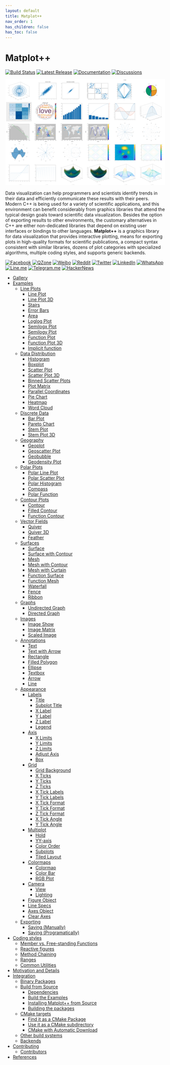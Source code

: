 ```yaml
---
layout: default
title: Matplot++
nav_order: 1
has_children: false
has_toc: false
---
```

# Matplot++

[![Build Status](https://img.shields.io/github/workflow/status/alandefreitas/matplotplusplus/Matplotplusplus?event=push&label=Build&logo=Github-Actions)](https://github.com/alandefreitas/matplotplusplus/actions?query=workflow%3AMatplotplusplus+event%3Apush)
[![Latest Release](https://img.shields.io/github/release/alandefreitas/matplotplusplus.svg?label=Download)](https://GitHub.com/alandefreitas/matplotplusplus/releases/)
[![Documentation](https://img.shields.io/website-up-down-green-red/http/alandefreitas.github.io/matplotplusplus.svg?label=Documentation)](https://alandefreitas.github.io/matplotplusplus/)
[![Discussions](https://img.shields.io/website-up-down-green-red/http/alandefreitas.github.io/matplotplusplus.svg?label=Discussions)](https://github.com/alandefreitas/matplotplusplus/discussions)

![](img/matplotcover.png)

Data visualization can help programmers and scientists identify trends in their data and efficiently communicate these results with their peers. Modern C++ is being used for a variety of scientific applications, and this environment can benefit considerably from graphics libraries that attend the typical design goals toward scientific data visualization. Besides the option of exporting results to other environments, the customary alternatives in C++ are either non-dedicated libraries that depend on existing user interfaces or bindings to other languages. **Matplot++** is a graphics library for data visualization that provides interactive plotting, means for exporting plots in high-quality formats for scientific publications, a compact syntax consistent with similar libraries, dozens of plot categories with specialized algorithms, multiple coding styles, and supports generic backends.

<!-- https://github.com/bradvin/social-share-urls -->
[![Facebook](https://img.shields.io/twitter/url/http/shields.io.svg?style=social&label=Share+on+Facebook&logo=facebook)](https://www.facebook.com/sharer/sharer.php?t=Matplot%2B%2B:%20A%20C%2B%2B%20Graphics%20Library%20for%20Data%20Visualization&u=https://github.com/alandefreitas/matplotplusplus/)
[![QZone](https://img.shields.io/twitter/url/http/shields.io.svg?style=social&label=Share+on+QZone&logo=qzone)](http://sns.qzone.qq.com/cgi-bin/qzshare/cgi_qzshare_onekey?url=https://github.com/alandefreitas/matplotplusplus/&title=Matplot%2B%2B:%20A%20C%2B%2B%20Graphics%20Library%20for%20Data%20Visualization&summary=Matplot%2B%2B:%20A%20C%2B%2B%20Graphics%20Library%20for%20Data%20Visualization)
[![Weibo](https://img.shields.io/twitter/url/http/shields.io.svg?style=social&label=Share+on+Weibo&logo=sina-weibo)](http://sns.qzone.qq.com/cgi-bin/qzshare/cgi_qzshare_onekey?url=https://github.com/alandefreitas/matplotplusplus/&title=Matplot%2B%2B:%20A%20C%2B%2B%20Graphics%20Library%20for%20Data%20Visualization&summary=Matplot%2B%2B:%20A%20C%2B%2B%20Graphics%20Library%20for%20Data%20Visualization)
[![Reddit](https://img.shields.io/twitter/url/http/shields.io.svg?style=social&label=Share+on+Reddit&logo=reddit)](http://www.reddit.com/submit?url=https://github.com/alandefreitas/matplotplusplus/&title=MatplotPP:%20A%20CPP%20Graphics%20Library%20for%20Data%20Visualization)
[![Twitter](https://img.shields.io/twitter/url/http/shields.io.svg?label=Share+on+Twitter&style=social)](https://twitter.com/intent/tweet?text=Matplot%2B%2B:%20A%20C%2B%2B%20Graphics%20Library%20for%20Data%20Visualization&url=https://github.com/alandefreitas/matplotplusplus/&hashtags=DataVisualization,DataScience,Matplot,DataAnalysis,Charts,ChartingLibrary,Graphics,ScientificComputing,ScientificVisualization,Graphs,Plots,ContourPlots,PolarPlots)
[![LinkedIn](https://img.shields.io/twitter/url/http/shields.io.svg?style=social&label=Share+on+LinkedIn&logo=linkedin)](https://www.linkedin.com/shareArticle?mini=false&url=https://github.com/alandefreitas/matplotplusplus/&title=Matplot%2B%2B:%20A%20C%2B%2B%20Graphics%20Library%20for%20Data%20Visualization)
[![WhatsApp](https://img.shields.io/twitter/url/http/shields.io.svg?style=social&label=Share+on+WhatsApp&logo=whatsapp)](https://api.whatsapp.com/send?text=Matplot%2B%2B:%20A%20C%2B%2B%20Graphics%20Library%20for%20Data%20Visualization:+https://github.com/alandefreitas/matplotplusplus/)
[![Line.me](https://img.shields.io/twitter/url/http/shields.io.svg?style=social&label=Share+on+Line.me&logo=line)](https://lineit.line.me/share/ui?url=https://github.com/alandefreitas/matplotplusplus/&text=Matplot%2B%2B:%20A%20C%2B%2B%20Graphics%20Library%20for%20Data%20Visualization)
[![Telegram.me](https://img.shields.io/twitter/url/http/shields.io.svg?style=social&label=Share+on+Telegram.me&logo=telegram)](https://telegram.me/share/url?url=https://github.com/alandefreitas/matplotplusplus/&text=Matplot%2B%2B:%20A%20C%2B%2B%20Graphics%20Library%20for%20Data%20Visualization)
[![HackerNews](https://img.shields.io/twitter/url/http/shields.io.svg?style=social&label=Share+on+HackerNews&logo=y-combinator)](https://news.ycombinator.com/submitlink?u=https://github.com/alandefreitas/matplotplusplus/&t=Matplot%2B%2B:%20A%20C%2B%2B%20Graphics%20Library%20for%20Data%20Visualization)

<!-- https://gist.github.com/jbroadway/2836900 -->



- [Gallery](gallery.md)
- [Examples](examples.md)
  - [Line Plots](examples/line-plots.md)
    - [Line Plot](examples/line-plots/line-plot.md)
    - [Line Plot 3D](examples/line-plots/line-plot-3d.md)
    - [Stairs](examples/line-plots/stairs.md)
    - [Error Bars](examples/line-plots/error-bars.md)
    - [Area](examples/line-plots/area.md)
    - [Loglog Plot](examples/line-plots/loglog-plot.md)
    - [Semilogx Plot](examples/line-plots/semilogx-plot.md)
    - [Semilogy Plot](examples/line-plots/semilogy-plot.md)
    - [Function Plot](examples/line-plots/function-plot.md)
    - [Function Plot 3D](examples/line-plots/function-plot-3d.md)
    - [Implicit function](examples/line-plots/implicit-function.md)
  - [Data Distribution](examples/data-distribution.md)
    - [Histogram](examples/data-distribution/histogram.md)
    - [Boxplot](examples/data-distribution/boxplot.md)
    - [Scatter Plot](examples/data-distribution/scatter-plot.md)
    - [Scatter Plot 3D](examples/data-distribution/scatter-plot-3d.md)
    - [Binned Scatter Plots](examples/data-distribution/binned-scatter-plots.md)
    - [Plot Matrix](examples/data-distribution/plot-matrix.md)
    - [Parallel Coordinates](examples/data-distribution/parallel-coordinates.md)
    - [Pie Chart](examples/data-distribution/pie-chart.md)
    - [Heatmap](examples/data-distribution/heatmap.md)
    - [Word Cloud](examples/data-distribution/word-cloud.md)
  - [Discrete Data](examples/discrete-data.md)
    - [Bar Plot](examples/discrete-data/bar-plot.md)
    - [Pareto Chart](examples/discrete-data/pareto-chart.md)
    - [Stem Plot](examples/discrete-data/stem-plot.md)
    - [Stem Plot 3D](examples/discrete-data/stem-plot-3d.md)
  - [Geography](examples/geography.md)
    - [Geoplot](examples/geography/geoplot.md)
    - [Geoscatter Plot](examples/geography/geoscatter-plot.md)
    - [Geobubble](examples/geography/geobubble.md)
    - [Geodensity Plot](examples/geography/geodensity-plot.md)
  - [Polar Plots](examples/polar-plots.md)
    - [Polar Line Plot](examples/polar-plots/polar-line-plot.md)
    - [Polar Scatter Plot](examples/polar-plots/polar-scatter-plot.md)
    - [Polar Histogram](examples/polar-plots/polar-histogram.md)
    - [Compass](examples/polar-plots/compass.md)
    - [Polar Function](examples/polar-plots/polar-function.md)
  - [Contour Plots](examples/contour-plots.md)
    - [Contour](examples/contour-plots/contour.md)
    - [Filled Contour](examples/contour-plots/filled-contour.md)
    - [Function Contour](examples/contour-plots/function-contour.md)
  - [Vector Fields](examples/vector-fields.md)
    - [Quiver](examples/vector-fields/quiver.md)
    - [Quiver 3D](examples/vector-fields/quiver-3d.md)
    - [Feather](examples/vector-fields/feather.md)
  - [Surfaces](examples/surfaces.md)
    - [Surface](examples/surfaces/surface.md)
    - [Surface with Contour](examples/surfaces/surface-with-contour.md)
    - [Mesh](examples/surfaces/mesh.md)
    - [Mesh with Contour](examples/surfaces/mesh-with-contour.md)
    - [Mesh with Curtain](examples/surfaces/mesh-with-curtain.md)
    - [Function Surface](examples/surfaces/function-surface.md)
    - [Function Mesh](examples/surfaces/function-mesh.md)
    - [Waterfall](examples/surfaces/waterfall.md)
    - [Fence](examples/surfaces/fence.md)
    - [Ribbon](examples/surfaces/ribbon.md)
  - [Graphs](examples/graphs.md)
    - [Undirected Graph](examples/graphs/undirected-graph.md)
    - [Directed Graph](examples/graphs/directed-graph.md)
  - [Images](examples/images.md)
    - [Image Show](examples/images/image-show.md)
    - [Image Matrix](examples/images/image-matrix.md)
    - [Scaled Image](examples/images/scaled-image.md)
  - [Annotations](examples/annotations.md)
    - [Text](examples/annotations/text.md)
    - [Text with Arrow](examples/annotations/text-with-arrow.md)
    - [Rectangle](examples/annotations/rectangle.md)
    - [Filled Polygon](examples/annotations/filled-polygon.md)
    - [Ellipse](examples/annotations/ellipse.md)
    - [Textbox](examples/annotations/textbox.md)
    - [Arrow](examples/annotations/arrow.md)
    - [Line](examples/annotations/line.md)
  - [Appearance](examples/appearance.md)
    - [Labels](examples/appearance/labels.md)
      - [Title](examples/appearance/labels/title.md)
      - [Subplot Title](examples/appearance/labels/subplot-title.md)
      - [X Label](examples/appearance/labels/x-label.md)
      - [Y Label](examples/appearance/labels/y-label.md)
      - [Z Label](examples/appearance/labels/z-label.md)
      - [Legend](examples/appearance/labels/legend.md)
    - [Axis](examples/appearance/axis.md)
      - [X Limits](examples/appearance/axis/x-limits.md)
      - [Y Limits](examples/appearance/axis/y-limits.md)
      - [Z Limits](examples/appearance/axis/z-limits.md)
      - [Adjust Axis](examples/appearance/axis/adjust-axis.md)
      - [Box](examples/appearance/axis/box.md)
    - [Grid](examples/appearance/grid.md)
      - [Grid Background](examples/appearance/grid/grid-background.md)
      - [X Ticks](examples/appearance/grid/x-ticks.md)
      - [Y Ticks](examples/appearance/grid/y-ticks.md)
      - [Z Ticks](examples/appearance/grid/z-ticks.md)
      - [X Tick Labels](examples/appearance/grid/x-tick-labels.md)
      - [Y Tick Labels](examples/appearance/grid/y-tick-labels.md)
      - [X Tick Format](examples/appearance/grid/x-tick-format.md)
      - [Y Tick Format](examples/appearance/grid/y-tick-format.md)
      - [Z Tick Format](examples/appearance/grid/z-tick-format.md)
      - [X Tick Angle](examples/appearance/grid/x-tick-angle.md)
      - [Y Tick Angle](examples/appearance/grid/y-tick-angle.md)
    - [Multiplot](examples/appearance/multiplot.md)
      - [Hold](examples/appearance/multiplot/hold.md)
      - [YY-axis](examples/appearance/multiplot/yy-axis.md)
      - [Color Order](examples/appearance/multiplot/color-order.md)
      - [Subplots](examples/appearance/multiplot/subplots.md)
      - [Tiled Layout](examples/appearance/multiplot/tiled-layout.md)
    - [Colormaps](examples/appearance/colormaps.md)
      - [Colormap](examples/appearance/colormaps/colormap.md)
      - [Color Bar](examples/appearance/colormaps/color-bar.md)
      - [RGB Plot](examples/appearance/colormaps/rgb-plot.md)
    - [Camera](examples/appearance/camera.md)
      - [View](examples/appearance/camera/view.md)
      - [Lighting](examples/appearance/camera/lighting.md)
    - [Figure Object](examples/appearance/figure-object.md)
    - [Line Specs](examples/appearance/line-specs.md)
    - [Axes Object](examples/appearance/axes-object.md)
    - [Clear Axes](examples/appearance/clear-axes.md)
  - [Exporting](examples/exporting.md)
    - [Saving (Manually)](examples/exporting/saving-manually.md)
    - [Saving (Programatically)](examples/exporting/saving-programatically.md)
- [Coding styles](coding-styles.md)
  - [Member vs. Free-standing Functions](coding-styles/member-vs-free-standing-functions.md)
  - [Reactive figures](coding-styles/reactive-figures.md)
  - [Method Chaining](coding-styles/method-chaining.md)
  - [Ranges](coding-styles/ranges.md)
  - [Common Utilities](coding-styles/common-utilities.md)
- [Motivation and Details](motivation-and-details.md)
- [Integration](integration.md)
  - [Binary Packages](integration/binary-packages.md)
  - [Build from Source](integration/build-from-source.md)
    - [Dependencies](integration/build-from-source/dependencies.md)
    - [Build the Examples](integration/build-from-source/build-the-examples.md)
    - [Installing Matplot++ from Source](integration/build-from-source/installing-matplot-from-source.md)
    - [Building the packages](integration/build-from-source/building-the-packages.md)
  - [CMake targets](integration/cmake-targets.md)
    - [Find it as a CMake Package](integration/cmake-targets/find-it-as-a-cmake-package.md)
    - [Use it as a CMake subdirectory](integration/cmake-targets/use-it-as-a-cmake-subdirectory.md)
    - [CMake with Automatic Download](integration/cmake-targets/cmake-with-automatic-download.md)
  - [Other build systems](integration/other-build-systems.md)
  - [Backends](integration/backends.md)
- [Contributing](contributing.md)
  - [Contributors](contributing/contributors.md)
- [References](references.md)


<!-- Generated with mdsplit: https://github.com/alandefreitas/mdsplit -->
